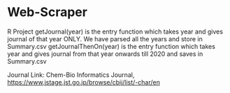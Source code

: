 # Web-Scraper
 R Project
getJournal(year) is the entry function which takes year and gives journal of that year ONLY.
We have parsed all the years and store in Summary.csv
getJournalThenOn(year) is the entry function which takes year and gives journal from that year 
onwards till 2020 and saves in Summary.csv


Journal Link: Chem-Bio Informatics Journal, https://www.jstage.jst.go.jp/browse/cbij/list/-char/en
